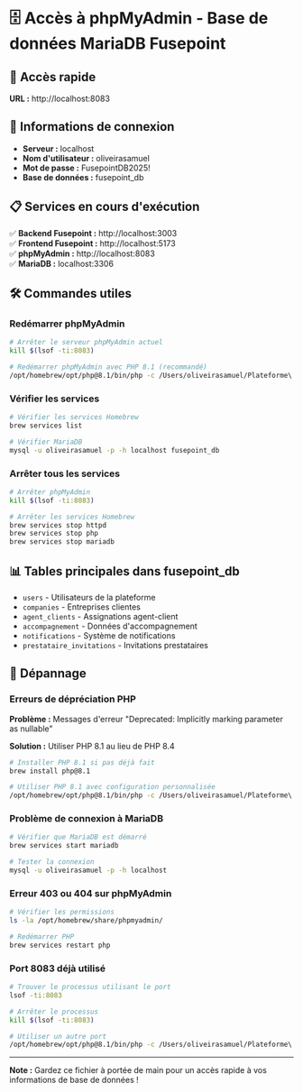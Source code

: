 # 🗄️ Accès à phpMyAdmin - Base de données MariaDB Fusepoint

## 🚀 Accès rapide

**URL :** http://localhost:8083

## 🔐 Informations de connexion

- **Serveur :** localhost
- **Nom d'utilisateur :** oliveirasamuel
- **Mot de passe :** FusepointDB2025!
- **Base de données :** fusepoint_db

## 📋 Services en cours d'exécution

✅ **Backend Fusepoint :** http://localhost:3003  
✅ **Frontend Fusepoint :** http://localhost:5173  
✅ **phpMyAdmin :** http://localhost:8083  
✅ **MariaDB :** localhost:3306  

## 🛠️ Commandes utiles

### Redémarrer phpMyAdmin
```bash
# Arrêter le serveur phpMyAdmin actuel
kill $(lsof -ti:8083)

# Redémarrer phpMyAdmin avec PHP 8.1 (recommandé)
/opt/homebrew/opt/php@8.1/bin/php -c /Users/oliveirasamuel/Plateforme\ Marketing\ Fusepoint/fusepoint-platform/php-temp.ini -S localhost:8083 -t /opt/homebrew/share/phpmyadmin
```

### Vérifier les services
```bash
# Vérifier les services Homebrew
brew services list

# Vérifier MariaDB
mysql -u oliveirasamuel -p -h localhost fusepoint_db
```

### Arrêter tous les services
```bash
# Arrêter phpMyAdmin
kill $(lsof -ti:8083)

# Arrêter les services Homebrew
brew services stop httpd
brew services stop php
brew services stop mariadb
```

## 📊 Tables principales dans fusepoint_db

- `users` - Utilisateurs de la plateforme
- `companies` - Entreprises clientes
- `agent_clients` - Assignations agent-client
- `accompagnement` - Données d'accompagnement
- `notifications` - Système de notifications
- `prestataire_invitations` - Invitations prestataires

## 🔧 Dépannage

### Erreurs de dépréciation PHP
**Problème :** Messages d'erreur "Deprecated: Implicitly marking parameter as nullable"

**Solution :** Utiliser PHP 8.1 au lieu de PHP 8.4
```bash
# Installer PHP 8.1 si pas déjà fait
brew install php@8.1

# Utiliser PHP 8.1 avec configuration personnalisée
/opt/homebrew/opt/php@8.1/bin/php -c /Users/oliveirasamuel/Plateforme\ Marketing\ Fusepoint/fusepoint-platform/php-temp.ini -S localhost:8083 -t /opt/homebrew/share/phpmyadmin
```

### Problème de connexion à MariaDB
```bash
# Vérifier que MariaDB est démarré
brew services start mariadb

# Tester la connexion
mysql -u oliveirasamuel -p -h localhost
```

### Erreur 403 ou 404 sur phpMyAdmin
```bash
# Vérifier les permissions
ls -la /opt/homebrew/share/phpmyadmin/

# Redémarrer PHP
brew services restart php
```

### Port 8083 déjà utilisé
```bash
# Trouver le processus utilisant le port
lsof -ti:8083

# Arrêter le processus
kill $(lsof -ti:8083)

# Utiliser un autre port
/opt/homebrew/opt/php@8.1/bin/php -c /Users/oliveirasamuel/Plateforme\ Marketing\ Fusepoint/fusepoint-platform/php-temp.ini -S localhost:8082 -t /opt/homebrew/share/phpmyadmin
```

---

**Note :** Gardez ce fichier à portée de main pour un accès rapide à vos informations de base de données !